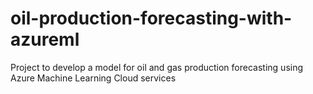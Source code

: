 # oil-production-forecasting-with-azureml
Project to develop a model for oil and gas production forecasting using Azure Machine Learning Cloud services
